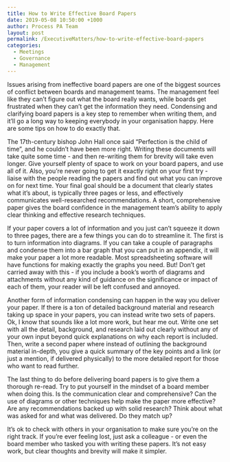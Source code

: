 ```yaml
---
title: How to Write Effective Board Papers
date: 2019-05-08 10:50:00 +1000
author: Process PA Team
layout: post
permalink: /ExecutiveMatters/how-to-write-effective-board-papers
categories:
  - Meetings
  - Governance
  - Management
---
```


Issues arising from ineffective board papers are one of the biggest sources of conflict between boards and management teams. The management feel like they can’t figure out what the board really wants, while boards get frustrated when they can’t get the information they need. Condensing and clarifying board papers is a key step to remember when writing them, and it’ll go a long way to keeping everybody in your organisation happy. Here are some tips on how to do exactly that.

The 17th-century bishop John Hall once said “Perfection is the child of time”, and he couldn’t have been more right. Writing these documents will take quite some time - and then re-writing them for brevity will take even longer. Give yourself plenty of space to work on your board papers, and use all of it. Also, you’re never going to get it exactly right on your first try - liaise with the people reading the papers and find out what you can improve on for next time. Your final goal should be a document that clearly states what it’s about, is typically three pages or less, and effectively communicates well-researched recommendations. A short, comprehensive paper gives the board confidence in the management team’s ability to apply clear thinking and effective research techniques.

If your paper covers a lot of information and you just can’t squeeze it down to three pages, there are a few things you can do to streamline it. The first is to turn information into diagrams. If you can take a couple of paragraphs and condense them into a bar graph that you can put in an appendix, it will make your paper a lot more readable. Most spreadsheeting software will have functions for making exactly the graphs you need. But\! Don’t get carried away with this - if you include a book’s worth of diagrams and attachments without any kind of guidance on the significance or impact of each of them, your reader will be left confused and annoyed.

Another form of information condensing can happen in the way you deliver your paper. If there is a ton of detailed background material and research taking up space in your papers, you can instead write two sets of papers. Ok, I know that sounds like a lot more work, but hear me out. Write one set with all the detail, background, and research laid out clearly without any of your own input beyond quick explanations on why each report is included. Then, write a second paper where instead of outlining the background material in-depth, you give a quick summary of the key points and a link (or just a mention, if delivered physically) to the more detailed report for those who want to read further.

The last thing to do before delivering board papers is to give them a thorough re-read. Try to put yourself in the mindset of a board member when doing this. Is the communication clear and comprehensive? Can the use of diagrams or other techniques help make the paper more effective? Are any recommendations backed up with solid research? Think about what was asked for and what was delivered. Do they match up?

It’s ok to check with others in your organisation to make sure you’re on the right track. If you’re ever feeling lost, just ask a colleague - or even the board member who tasked you with writing these papers. It’s not easy work, but clear thoughts and brevity will make it simpler.